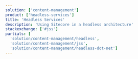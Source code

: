 ```yaml
---
solution: ['content-management']
product: ['headless-services']
title: 'Headless Services'
description: 'Using Sitecore in a headless architecture'
stackexchange: ['#jss']
partials: [
  'solution/content-management/headless',
  'solution/content-management/jss',
  'solution/content-management/headless-dot-net']
---
```

